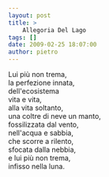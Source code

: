 ```yaml
---
layout: post
title: >
    Allegoria Del Lago
tags: []
date: 2009-02-25 18:07:00
author: pietro
---
```

Lui più non trema,<br/>la perfezione innata,<br/>dell'ecosistema<br/>vita e vita,<br/>alla vita soltanto,<br/>una coltre di neve un manto,<br/>fossilizzata dal vento,<br/>nell'acqua e sabbia,<br/>che scorre a rilento,<br/>sfocata dalla nebbia,<br/>e lui più non trema,<br/>infisso nella luna.
